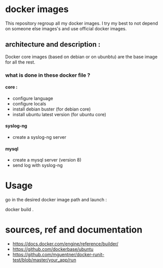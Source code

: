 # docker images

This repository regroup all my docker images. 
I try my best to not depend on someone else images's and use official docker images.

## architecture and description :

Docker core images (based on debian or on ubunbtu) are the base image for all the rest.

### what is done in these docker file ?

#### core :

- configure language
- configure locals
- install debian buster (for debian core)
- install ubuntu latest version (for ubuntu core)

#### syslog-ng

- create a syslog-ng server

#### mysql

- create a mysql server (version 8)
- send log with syslog-ng 

# Usage

go in the desired docker image path and launch :

docker build .

# sources, ref and documentation 

- https://docs.docker.com/engine/reference/builder/
- https://github.com/dockerbase/ubuntu
- https://github.com/mguentner/docker-runit-test/blob/master/your_app/run
